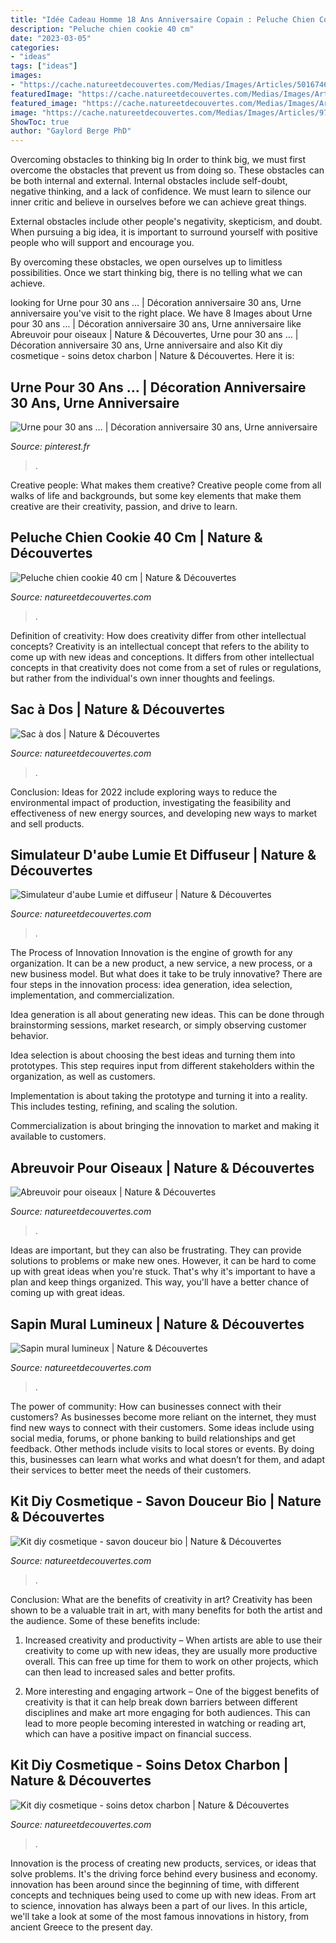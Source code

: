 ```yaml
---
title: "Idée Cadeau Homme 18 Ans Anniversaire Copain : Peluche Chien Cookie 40 Cm"
description: "Peluche chien cookie 40 cm"
date: "2023-03-05"
categories:
- "ideas"
tags: ["ideas"]
images:
- "https://cache.natureetdecouvertes.com/Medias/Images/Articles/50167460/690"
featuredImage: "https://cache.natureetdecouvertes.com/Medias/Images/Articles/97041530/690"
featured_image: "https://cache.natureetdecouvertes.com/Medias/Images/Articles/50167460/690"
image: "https://cache.natureetdecouvertes.com/Medias/Images/Articles/97041530/690"
ShowToc: true
author: "Gaylord Berge PhD"
---
```



Overcoming obstacles to thinking big
In order to think big, we must first overcome the obstacles that prevent us from doing so. These obstacles can be both internal and external.
Internal obstacles include self-doubt, negative thinking, and a lack of confidence. We must learn to silence our inner critic and believe in ourselves before we can achieve great things.

External obstacles include other people's negativity, skepticism, and doubt. When pursuing a big idea, it is important to surround yourself with positive people who will support and encourage you.

By overcoming these obstacles, we open ourselves up to limitless possibilities. Once we start thinking big, there is no telling what we can achieve.

	

		
looking for Urne pour 30 ans … | Décoration anniversaire 30 ans, Urne anniversaire you've visit to the right place. We have 8 Images about Urne pour 30 ans … | Décoration anniversaire 30 ans, Urne anniversaire like Abreuvoir pour oiseaux | Nature &amp; Découvertes, Urne pour 30 ans … | Décoration anniversaire 30 ans, Urne anniversaire and also Kit diy cosmetique - soins detox charbon | Nature &amp; Découvertes. Here it is:
		
    
## Urne Pour 30 Ans … | Décoration Anniversaire 30 Ans, Urne Anniversaire

<img loading=lazy src="https://i.pinimg.com/originals/ec/26/ef/ec26ef5ccdea79243b3d8afa467276e5.jpg" onerror="this.onerror=null;this.src='https://tse4.mm.bing.net/th?id=OIP.K986z-mwbCe9DQkQ06Im-gHaJ4&amp;pid=15.1';" alt="Urne pour 30 ans … | Décoration anniversaire 30 ans, Urne anniversaire">

_Source: pinterest.fr_

>. 

	

Creative people: What makes them creative?
Creative people come from all walks of life and backgrounds, but some key elements that make them creative are their creativity, passion, and drive to learn.

    
## Peluche Chien Cookie 40 Cm | Nature &amp; Découvertes

<img loading=lazy src="https://cache.natureetdecouvertes.com/Medias/Images/Articles/92258520/690" onerror="this.onerror=null;this.src='https://tse2.mm.bing.net/th?id=OIP._DgR8BpMAwVpovwalepLMgHaHa&amp;pid=15.1';" alt="Peluche chien cookie 40 cm | Nature &amp; Découvertes">

_Source: natureetdecouvertes.com_

>. 

	

Definition of creativity: How does creativity differ from other intellectual concepts?
Creativity is an intellectual concept that refers to the ability to come up with new ideas and conceptions. It differs from other intellectual concepts in that creativity does not come from a set of rules or regulations, but rather from the individual's own inner thoughts and feelings.

    
## Sac à Dos | Nature &amp; Découvertes

<img loading=lazy src="https://cache.natureetdecouvertes.com/Medias/Images/Articles/91949760/690" onerror="this.onerror=null;this.src='https://tse3.mm.bing.net/th?id=OIP.XKomzpvf_-f5Q4vs9fuSKQHaHa&amp;pid=15.1';" alt="Sac à dos | Nature &amp; Découvertes">

_Source: natureetdecouvertes.com_

>. 

	

Conclusion:
Ideas for 2022 include exploring ways to reduce the environmental impact of production, investigating the feasibility and effectiveness of new energy sources, and developing new ways to market and sell products.

    
## Simulateur D&#039;aube Lumie Et Diffuseur | Nature &amp; Découvertes

<img loading=lazy src="https://cache.natureetdecouvertes.com/Medias/Images/Articles/15187920/690" onerror="this.onerror=null;this.src='https://tse4.mm.bing.net/th?id=OIP.wuGa4L3SiEIypVMOckUO-AHaHa&amp;pid=15.1';" alt="Simulateur d&#039;aube Lumie et diffuseur | Nature &amp; Découvertes">

_Source: natureetdecouvertes.com_

>. 

	

The Process of Innovation
Innovation is the engine of growth for any organization. It can be a new product, a new service, a new process, or a new business model. But what does it take to be truly innovative?
There are four steps in the innovation process: idea generation, idea selection, implementation, and commercialization.

Idea generation is all about generating new ideas. This can be done through brainstorming sessions, market research, or simply observing customer behavior.

Idea selection is about choosing the best ideas and turning them into prototypes. This step requires input from different stakeholders within the organization, as well as customers.

Implementation is about taking the prototype and turning it into a reality. This includes testing, refining, and scaling the solution.

Commercialization is about bringing the innovation to market and making it available to customers.

    
## Abreuvoir Pour Oiseaux | Nature &amp; Découvertes

<img loading=lazy src="https://cache.natureetdecouvertes.com/Medias/Images/Articles/50170740/690" onerror="this.onerror=null;this.src='https://tse3.mm.bing.net/th?id=OIP.lZ6afHVCfh9SDXmQa2GGKwHaHa&amp;pid=15.1';" alt="Abreuvoir pour oiseaux | Nature &amp; Découvertes">

_Source: natureetdecouvertes.com_

>. 

	

Ideas are important, but they can also be frustrating. They can provide solutions to problems or make new ones. However, it can be hard to come up with great ideas when you're stuck. That's why it's important to have a plan and keep things organized. This way, you'll have a better chance of coming up with great ideas.

    
## Sapin Mural Lumineux | Nature &amp; Découvertes

<img loading=lazy src="https://cache.natureetdecouvertes.com/Medias/Images/Articles/50167460/690" onerror="this.onerror=null;this.src='https://tse4.mm.bing.net/th?id=OIP.7wwo74Iys41pUTlSqEQ6dgHaHa&amp;pid=15.1';" alt="Sapin mural lumineux | Nature &amp; Découvertes">

_Source: natureetdecouvertes.com_

>. 

	

The power of community: How can businesses connect with their customers?
As businesses become more reliant on the internet, they must find new ways to connect with their customers. Some ideas include using social media, forums, or phone banking to build relationships and get feedback. Other methods include visits to local stores or events. By doing this, businesses can learn what works and what doesn’t for them, and adapt their services to better meet the needs of their customers.

    
## Kit Diy Cosmetique - Savon Douceur Bio | Nature &amp; Découvertes

<img loading=lazy src="https://cache.natureetdecouvertes.com/Medias/Images/Articles/97037510/690" onerror="this.onerror=null;this.src='https://tse1.mm.bing.net/th?id=OIP.fzJUW2W9D-4rWubrMO0-eQHaHa&amp;pid=15.1';" alt="Kit diy cosmetique - savon douceur bio | Nature &amp; Découvertes">

_Source: natureetdecouvertes.com_

>. 

	

Conclusion: What are the benefits of creativity in art?
Creativity has been shown to be a valuable trait in art, with many benefits for both the artist and the audience. Some of these benefits include:
1. Increased creativity and productivity – When artists are able to use their creativity to come up with new ideas, they are usually more productive overall. This can free up time for them to work on other projects, which can then lead to increased sales and better profits.

2. More interesting and engaging artwork – One of the biggest benefits of creativity is that it can help break down barriers between different disciplines and make art more engaging for both audiences. This can lead to more people becoming interested in watching or reading art, which can have a positive impact on financial success.


    
## Kit Diy Cosmetique - Soins Detox Charbon | Nature &amp; Découvertes

<img loading=lazy src="https://cache.natureetdecouvertes.com/Medias/Images/Articles/97041530/690" onerror="this.onerror=null;this.src='https://tse1.mm.bing.net/th?id=OIP.WjNi4SZBrqEXnQSyjOBLxAHaHa&amp;pid=15.1';" alt="Kit diy cosmetique - soins detox charbon | Nature &amp; Découvertes">

_Source: natureetdecouvertes.com_

>. 

	

Innovation is the process of creating new products, services, or ideas that solve problems. It's the driving force behind every business and economy. innovation has been around since the beginning of time, with different concepts and techniques being used to come up with new ideas. From art to science, innovation has always been a part of our lives. In this article, we'll take a look at some of the most famous innovations in history, from ancient Greece to the present day.

